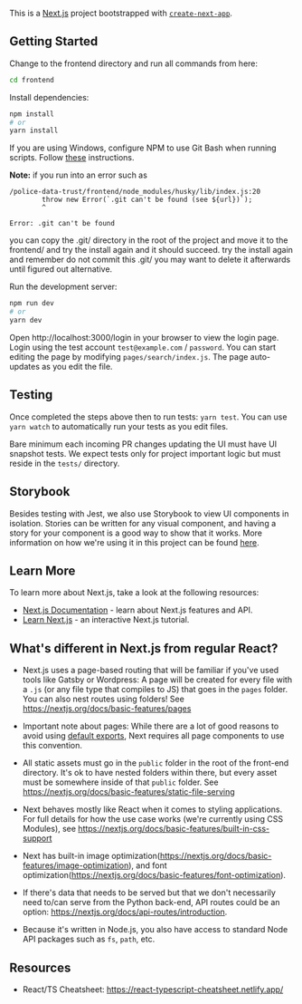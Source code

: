 This is a [Next.js](https://nextjs.org/) project bootstrapped with [`create-next-app`](https://github.com/vercel/next.js/tree/canary/packages/create-next-app).

## Getting Started

Change to the frontend directory and run all commands from here:

```bash
cd frontend
```

Install dependencies:

```bash
npm install
# or
yarn install
```

If you are using Windows, configure NPM to use Git Bash when running scripts. Follow [these](https://stackoverflow.com/questions/23243353/how-to-set-shell-for-npm-run-scripts-in-windows/46006249#46006249) instructions.

**Note:** if you run into an error such as

```
/police-data-trust/frontend/node_modules/husky/lib/index.js:20
        throw new Error(`.git can't be found (see ${url})`);
        ^

Error: .git can't be found
```

you can copy the .git/ directory in the root of the project and move it to the frontend/ and try the install again and it should succeed. try the install again and remember do not commit this .git/ you may want to delete it afterwards until figured out alternative.

Run the development server:

```bash
npm run dev
# or
yarn dev
```

Open http://localhost:3000/login in your browser to view the login page. Login using the test account `test@example.com` / `password`. You can start editing the page by modifying `pages/search/index.js`. The page auto-updates as you edit the file.

## Testing

Once completed the steps above then to run tests: `yarn test`. You can use `yarn watch` to automatically run your tests as you edit files.

Bare minimum each incoming PR changes updating the UI must have UI snapshot tests. We expect tests only for project important logic but must reside in the `tests/` directory.

## Storybook

Besides testing with Jest, we also use Storybook to view UI components in isolation. Stories can be written for any visual component, and having a story for your component is a good way to show that it works. More information on how we're using it in this project can be found [here](./.storybook/USAGE.md).

## Learn More

To learn more about Next.js, take a look at the following resources:

- [Next.js Documentation](https://nextjs.org/docs) - learn about Next.js features and API.
- [Learn Next.js](https://nextjs.org/learn) - an interactive Next.js tutorial.

## What's different in Next.js from regular React?

- Next.js uses a page-based routing that will be familiar if you've used tools like Gatsby or Wordpress: A page will be created for every file with a `.js` (or any file type that compiles to JS) that goes in the `pages` folder. You can also nest routes using folders! See https://nextjs.org/docs/basic-features/pages

- Important note about pages: While there are a lot of good reasons to avoid using [default exports](https://humanwhocodes.com/blog/2019/01/stop-using-default-exports-javascript-module/), Next requires all page components to use this convention.

- All static assets must go in the `public` folder in the root of the front-end directory. It's ok to have nested folders within there, but every asset must be somewhere inside of that `public` folder. See https://nextjs.org/docs/basic-features/static-file-serving

- Next behaves mostly like React when it comes to styling applications. For full details for how the use case works (we're currently using CSS Modules), see https://nextjs.org/docs/basic-features/built-in-css-support

- Next has built-in image optimization(https://nextjs.org/docs/basic-features/image-optimization), and font optimization(https://nextjs.org/docs/basic-features/font-optimization).

- If there's data that needs to be served but that we don't necessarily need to/can serve from the Python back-end, API routes could be an option: https://nextjs.org/docs/api-routes/introduction.

- Because it's written in Node.js, you also have access to standard Node API packages such as `fs`, `path`, etc.

## Resources

- React/TS Cheatsheet: https://react-typescript-cheatsheet.netlify.app/
